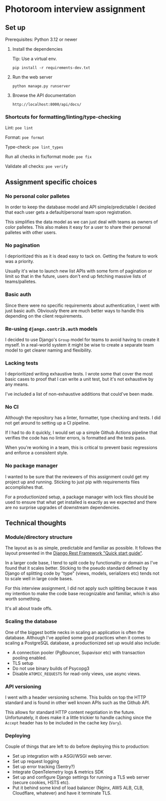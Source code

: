 # Photoroom interview assignment

## Set up
Prerequisites: Python 3.12 or newer

1. Install the dependencies

    Tip: Use a virtual env.

    ```
    pip install -r requirements-dev.txt
    ```

2. Run the web server

    ```
    python manage.py runserver
    ```

3. Browse the API documentation

    ```
    http://localhost:8000/api/docs/
    ```

### Shortcuts for formatting/linting/type-checking
Lint: `poe lint`

Format: `poe format`

Type-check: `poe lint_types`

Run all checks in fix/format mode: `poe fix`

Validate all checks: `poe verify`

## Assignment specific choices
### No personal color palletes
In order to keep the database model and API simple/predictable I decided that each user gets a default/personal team upon registration.

This simplifies the data model as we can just deal with teams as owners of color palletes. This also makes it easy for a user to share their personal palletes with other users.

### No pagination
I deprioritized this as it is dead easy to tack on. Getting the feature to work was a priority.

Usually it's wise to launch new list APIs with some form  of pagination or limit so that in the future, users don't end up fetching massive lists of teams/palletes.

### Basic auth
Since there were no specific requirements about authentication, I went with just basic auth. Obviously there are much better ways to handle this depending on the client requirements.

### Re-using `django.contrib.auth` models
I decided to use Django's `Group` model for teams to avoid having to create it myself. In a real-world system it might be wise to create a separate team model to get clearer naming and flexibility.

### Lacking tests
I deprioritized writing exhaustive tests. I wrote some that cover the most basic cases to proof that I can write a unit test, but it's not exhaustive by any means.

I've included a list of non-exhaustive additions that could've been made.

### No CI
Although the repository has a linter, formatter, type checking and tests. I did not get around to setting up a CI pipeline.

If I had to do it quickly, I would set up a simple Github Actions pipeline that verifies the code has no linter errors, is formatted and the tests pass.

When you're working in a team, this is critical to prevent basic regressions and enforce a consistent style.

### No package manager
I wanted to be sure that the reviewers of this assignment could get my project up and running. Sticking to just pip with requirements files accomplishes that.

For a productionized setup, a package manager with lock files should be used to ensure that what get installed is exactly as we expected and there are no surprise upgrades of downstream dependencies.

## Technical thoughts
### Module/directory structure
The layout as is as simple, predictable and familiar as possible. It follows the layout presented in the [Django Rest Framework "Quick start guide"](https://www.django-rest-framework.org/tutorial/quickstart/).

In a larger code base, I tend to split code by functionality or domain as I've found that it scales better. Sticking to the pseudo standard defined by Django of splitting code by "type" (views, models, serializers etc) tends not to scale well in large code bases.

For this interview assignment, I did not apply such splitting because it was my intention to make the code base recognizable and familiar, which is also worth something.

It's all about trade offs.

### Scaling the database
One of the biggest bottle necks in scaling an application is often the database. Although I've applied some good practices when it comes to scaling a PostgreSQL database, a productionized set up would also include:

- A connection pooler (PgBouncer, Supavisor etc) with transaction pooling enabled.
- TLS setup
- Do not use binary builds of Psycopg3
- Disable `ATOMIC_REQUESTS` for read-only views, use async views.

### API versioning
I went with a header versioning scheme. This builds on top the HTTP standard and is found in other well known APIs such as the Github API.

This allows for standard HTTP content negotiation in the future. Unfortunately, it does make it a little trickier to handle caching since the `Accept` header has to be included in the cache key (`Vary`).

### Deploying
Couple of things that are left to do before deploying this to production:

- Set up integration with a ASGI/WSGI web server.
- Set up request logging
- Set up error tracking (Sentry?)
- Integrate OpenTelemetry logs & metrics SDK
- Set up and configure Django settings for running a TLS web server (secure cookies, HSTS etc).
- Put it behind some kind of load balancer (Nginx, AWS ALB, CLB, Cloudflare, whatever) and have it terminate TLS.
